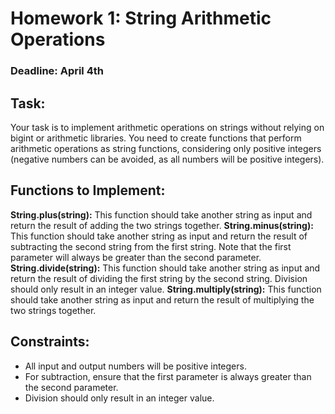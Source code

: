 # Homework 1: String Arithmetic Operations
### Deadline: April 4th
## Task:
Your task is to implement arithmetic operations on strings without relying on bigint or arithmetic libraries. You need to create functions that perform arithmetic operations as string functions, considering only positive integers (negative numbers can be avoided, as all numbers will be positive integers).
## Functions to Implement:
<b>String.plus(string):</b> This function should take another string as input and return the result of adding the two strings together.
<b>String.minus(string):</b> This function should take another string as input and return the result of subtracting the second string from the first string. Note that the first parameter will always be greater than the second parameter.
<b>String.divide(string):</b> This function should take another string as input and return the result of dividing the first string by the second string. Division should only result in an integer value.
<b>String.multiply(string):</b> This function should take another string as input and return the result of multiplying the two strings together.
## Constraints:
- All input and output numbers will be positive integers.
- For subtraction, ensure that the first parameter is always greater than the second parameter.
- Division should only result in an integer value.
